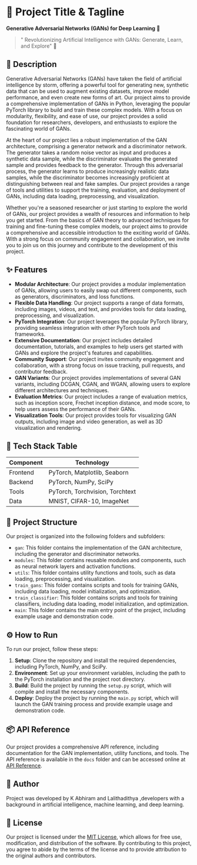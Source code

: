 🚀 Project Title & Tagline
=========================
**Generative Adversarial Networks (GANs) for Deep Learning** 🤖
> " Revolutionizing Artificial Intelligence with GANs: Generate, Learn, and Explore" 🚀

📖 Description
---------------

Generative Adversarial Networks (GANs) have taken the field of artificial intelligence by storm, offering a powerful tool for generating new, synthetic data that can be used to augment existing datasets, improve model performance, and even create new forms of art. Our project aims to provide a comprehensive implementation of GANs in Python, leveraging the popular PyTorch library to build and train these complex models. With a focus on modularity, flexibility, and ease of use, our project provides a solid foundation for researchers, developers, and enthusiasts to explore the fascinating world of GANs.

At the heart of our project lies a robust implementation of the GAN architecture, comprising a generator network and a discriminator network. The generator takes a random noise vector as input and produces a synthetic data sample, while the discriminator evaluates the generated sample and provides feedback to the generator. Through this adversarial process, the generator learns to produce increasingly realistic data samples, while the discriminator becomes increasingly proficient at distinguishing between real and fake samples. Our project provides a range of tools and utilities to support the training, evaluation, and deployment of GANs, including data loading, preprocessing, and visualization.

Whether you're a seasoned researcher or just starting to explore the world of GANs, our project provides a wealth of resources and information to help you get started. From the basics of GAN theory to advanced techniques for training and fine-tuning these complex models, our project aims to provide a comprehensive and accessible introduction to the exciting world of GANs. With a strong focus on community engagement and collaboration, we invite you to join us on this journey and contribute to the development of this project.

✨ Features
----------

* **Modular Architecture**: Our project provides a modular implementation of GANs, allowing users to easily swap out different components, such as generators, discriminators, and loss functions.
* **Flexible Data Handling**: Our project supports a range of data formats, including images, videos, and text, and provides tools for data loading, preprocessing, and visualization.
* **PyTorch Integration**: Our project leverages the popular PyTorch library, providing seamless integration with other PyTorch tools and frameworks.
* **Extensive Documentation**: Our project includes detailed documentation, tutorials, and examples to help users get started with GANs and explore the project's features and capabilities.
* **Community Support**: Our project invites community engagement and collaboration, with a strong focus on issue tracking, pull requests, and contributor feedback.
* **GAN Variants**: Our project provides implementations of several GAN variants, including DCGAN, CGAN, and WGAN, allowing users to explore different architectures and techniques.
* **Evaluation Metrics**: Our project includes a range of evaluation metrics, such as inception score, Frechet inception distance, and mode score, to help users assess the performance of their GANs.
* **Visualization Tools**: Our project provides tools for visualizing GAN outputs, including image and video generation, as well as 3D visualization and rendering.

🧰 Tech Stack Table
------------------

| Component | Technology |
| --- | --- |
| Frontend | PyTorch, Matplotlib, Seaborn |
| Backend | PyTorch, NumPy, SciPy |
| Tools | PyTorch, Torchvision, Torchtext |
| Data | MNIST, CIFAR-10, ImageNet |

📁 Project Structure
--------------------

Our project is organized into the following folders and subfolders:

* `gan`: This folder contains the implementation of the GAN architecture, including the generator and discriminator networks.
* `modules`: This folder contains reusable modules and components, such as neural network layers and activation functions.
* `utils`: This folder contains utility functions and tools, such as data loading, preprocessing, and visualization.
* `train_gans`: This folder contains scripts and tools for training GANs, including data loading, model initialization, and optimization.
* `train_classifier`: This folder contains scripts and tools for training classifiers, including data loading, model initialization, and optimization.
* `main`: This folder contains the main entry point of the project, including example usage and demonstration code.

⚙️ How to Run
--------------

To run our project, follow these steps:

1. **Setup**: Clone the repository and install the required dependencies, including PyTorch, NumPy, and SciPy.
2. **Environment**: Set up your environment variables, including the path to the PyTorch installation and the project root directory.
3. **Build**: Build the project by running the `setup.py` script, which will compile and install the necessary components.
4. **Deploy**: Deploy the project by running the `main.py` script, which will launch the GAN training process and provide example usage and demonstration code.


📦 API Reference
----------------

Our project provides a comprehensive API reference, including documentation for the GAN implementation, utility functions, and tools. The API reference is available in the `docs` folder and can be accessed online at [API Reference](https://example.com/api-reference).

👤 Author
---------

Project was developed by K Abhiram and Lalithadithya ,developers with a background in artificial intelligence, machine learning, and deep learning.

📝 License
---------

Our project is licensed under the [MIT License](https://opensource.org/licenses/MIT), which allows for free use, modification, and distribution of the software. By contributing to this project, you agree to abide by the terms of the license and to provide attribution to the original authors and contributors.
